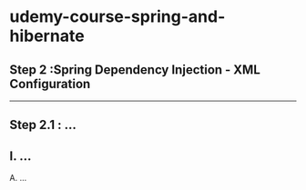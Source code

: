 # udemy-course-spring-and-hibernate

Step 2 :Spring Dependency Injection - XML Configuration
---
---

Step 2.1 : ...
---

I. ...
---

A. ...



